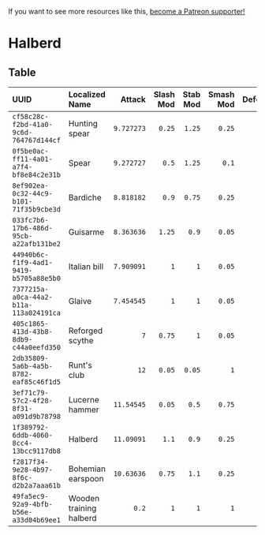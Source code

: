 <!-- TITLE: Halberd -->

If you want to see more resources like this, [become a Patreon supporter!](https://www.patreon.com/fireundubh) 

# Halberd
## Table

UUID | Localized Name | Attack | Slash Mod | Stab Mod | Smash Mod | Defense | Str Req | Agi Req | Location
:--- | :--- | ---: | ---: | ---: | ---: | ---: | ---: | ---: | :---
`cf58c28c-f2bd-41a0-9c6d-764767d144cf` | Hunting spear | `9.727273` | `0.25` | `1.25` | `0.25` | `8` | `11` | `0` |
`0f5be0ac-ff11-4a01-a7f4-bf8e84c2e31b` | Spear | `9.272727` | `0.5` | `1.25` | `0.1` | `7` | `9` | `0` |
`8ef902ea-0c32-44c9-b101-71f35b9cbe3d` | Bardiche | `8.818182` | `0.9` | `0.75` | `0.25` | `7` | `8` | `0` |
`033fc7b6-17b6-486d-95cb-a22afb131be2` | Guisarme | `8.363636` | `1.25` | `0.9` | `0.05` | `6` | `7` | `0` |
`44940b6c-f1f9-4ad1-9419-b5705a88e5b0` | Italian bill | `7.909091` | `1` | `1` | `0.05` | `6` | `6` | `0` |
`7377215a-a0ca-44a2-b11a-113a024191ca` | Glaive | `7.454545` | `1` | `1` | `0.05` | `6` | `5` | `0` |
`405c1865-413d-43b8-8db9-c44a0eefd350` | Reforged scythe | `7` | `0.75` | `1` | `0.05` | `6` | `4` | `0` |
`2db35809-5a6b-4a5b-8782-eaf85c46f1d5` | Runt's club | `12` | `0.05` | `0.05` | `1` | `8` | `16` | `0` |
`3ef71c79-57c2-4f28-8f31-a091d9b78798` | Lucerne hammer | `11.54545` | `0.05` | `0.5` | `0.75` | `8` | `15` | `0` |
`1f389792-6ddb-4060-8cc4-13bcc9117db8` | Halberd | `11.09091` | `1.1` | `0.9` | `0.25` | `8` | `14` | `0` |
`f2817f34-9e28-4b97-8f6c-d2b2a7aaa61b` | Bohemian earspoon | `10.63636` | `0.75` | `1.1` | `0.25` | `8` | `13` | `0` |
`49fa5ec9-92a9-4bfb-b56e-a33d04b69ee1` | Wooden training halberd | `0.2` | `1` | `1` | `1` | `7` | `1` | `1` |